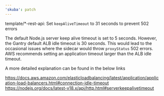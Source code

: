 ```yaml
---
'skuba': patch
---
```


template/\*-rest-api: Set `keepAliveTimeout` to 31 seconds to prevent 502 errors

The default Node.js server keep alive timeout is set to 5 seconds. However, the Gantry default ALB idle timeout is 30 seconds. This would lead to the occasional issues where the sidecar would throw `proxyStatus` 502 errors. AWS recommends setting an application timeout larger than the ALB idle timeout.

A more detailed explanation can be found in the below links

https://docs.aws.amazon.com/elasticloadbalancing/latest/application/application-load-balancers.html#connection-idle-timeout
https://nodejs.org/docs/latest-v18.x/api/http.html#serverkeepalivetimeout
